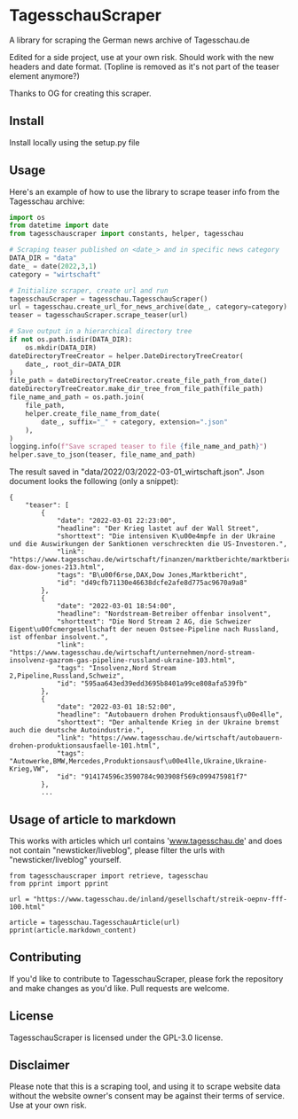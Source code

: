 # TagesschauScraper

A library for scraping the German news archive of Tagesschau.de

Edited for a side project, use at your own risk. Should work with the new headers and date format. (Topline is removed as it's not part of the teaser element anymore?)

Thanks to OG for creating this scraper.

## Install
Install locally using the setup.py file

## Usage

Here's an example of how to use the library to scrape teaser info from the Tagesschau archive:

```python
import os
from datetime import date
from tagesschauscraper import constants, helper, tagesschau

# Scraping teaser published on <date_> and in specific news category  
DATA_DIR = "data"
date_ = date(2022,3,1)
category = "wirtschaft"

# Initialize scraper, create url and run
tagesschauScraper = tagesschau.TagesschauScraper()
url = tagesschau.create_url_for_news_archive(date_, category=category)
teaser = tagesschauScraper.scrape_teaser(url)

# Save output in a hierarchical directory tree
if not os.path.isdir(DATA_DIR):
    os.mkdir(DATA_DIR)
dateDirectoryTreeCreator = helper.DateDirectoryTreeCreator(
    date_, root_dir=DATA_DIR
)
file_path = dateDirectoryTreeCreator.create_file_path_from_date()
dateDirectoryTreeCreator.make_dir_tree_from_file_path(file_path)
file_name_and_path = os.path.join(
    file_path,
    helper.create_file_name_from_date(
        date_, suffix="_" + category, extension=".json"
    ),
)
logging.info(f"Save scraped teaser to file {file_name_and_path}")
helper.save_to_json(teaser, file_name_and_path)

```
The result saved in "data/2022/03/2022-03-01_wirtschaft.json". Json document looks the following (only a snippet):
```
{
    "teaser": [
        {
            "date": "2022-03-01 22:23:00",
            "headline": "Der Krieg lastet auf der Wall Street",
            "shorttext": "Die intensiven K\u00e4mpfe in der Ukraine und die Auswirkungen der Sanktionen verschreckten die US-Investoren.",
            "link": "https://www.tagesschau.de/wirtschaft/finanzen/marktberichte/marktbericht-dax-dow-jones-213.html",
            "tags": "B\u00f6rse,DAX,Dow Jones,Marktbericht",
            "id": "d49cfb71130e46638dcfe2afe8d775ac9670a9a8"
        },
        {
            "date": "2022-03-01 18:54:00",
            "headline": "Nordstream-Betreiber offenbar insolvent",
            "shorttext": "Die Nord Stream 2 AG, die Schweizer Eigent\u00fcmergesellschaft der neuen Ostsee-Pipeline nach Russland, ist offenbar insolvent.",
            "link": "https://www.tagesschau.de/wirtschaft/unternehmen/nord-stream-insolvenz-gazrom-gas-pipeline-russland-ukraine-103.html",
            "tags": "Insolvenz,Nord Stream 2,Pipeline,Russland,Schweiz",
            "id": "595aa643ed39edd3695b8401a99ce808afa539fb"
        },
        {
            "date": "2022-03-01 18:52:00",
            "headline": "Autobauern drohen Produktionsausf\u00e4lle",
            "shorttext": "Der anhaltende Krieg in der Ukraine bremst auch die deutsche Autoindustrie.",
            "link": "https://www.tagesschau.de/wirtschaft/autobauern-drohen-produktionsausfaelle-101.html",
            "tags": "Autowerke,BMW,Mercedes,Produktionsausf\u00e4lle,Ukraine,Ukraine-Krieg,VW",
            "id": "914174596c3590784c903908f569c099475981f7"
        },
        ...
```

## Usage of article to markdown
This works with articles which url contains 'www.tagesschau.de' and does not contain "newsticker/liveblog", please filter the urls with "newsticker/liveblog" yourself.



```
from tagesschauscraper import retrieve, tagesschau
from pprint import pprint

url = "https://www.tagesschau.de/inland/gesellschaft/streik-oepnv-fff-100.html"

article = tagesschau.TagesschauArticle(url)
pprint(article.markdown_content)
```

## Contributing
If you'd like to contribute to TagesschauScraper, please fork the repository and make changes as you'd like. Pull requests are welcome.

## License
TagesschauScraper is licensed under the GPL-3.0 license.


## Disclaimer
Please note that this is a scraping tool, and using it to scrape website data without the website owner's consent may be against their terms of service. Use at your own risk.
